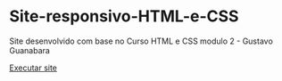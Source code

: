 # Site-responsivo-HTML-e-CSS

Site desenvolvido com base no Curso HTML e CSS modulo 2 - Gustavo Guanabara

 <a href="https://felipegfa.github.io/Site-responsivo-HTML-e-CSS/android.html">Executar site</a>

